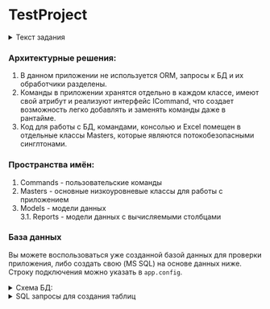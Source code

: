 # TestProject

<details>
	<summary>Текст задания</summary>
	<br>
Тестовое задание на позицию разработчик CRM  <br>
  <br>
Основные сущности:  <br>
1.	 Физическое лицо (имя, фамилия, отчество, пол, возраст, место работы, страна, город, адрес, e-mail, телефон, дата рождения)    <br>
2.	 Юридическое лицо (Наименование компании, ИНН, ОГРН, страна, город, адрес, e-mail, телефон)  <br>
3.	 Договор (Контрагент (юр. лицо), Уполномоченное лицо (физ. лицо), Сумма договора, Статус, Дата подписания)   <br>
<br>
	
Задание:  
Написать консольное приложение на языке c#, в котором необходимо реализовать классы для сущностей. Пользователь в приложении может выполнить следующие действия:  
1.	Вывести сумму всех заключенных договоров за текущий год.
2.	Вывести сумму заключенных договоров по каждому контрагенту из России.
3.	Вывести список e-mail уполномоченных лиц, заключивших договора за последние 30 дней, на сумму больше 40000.
4.	Изменить статус договора на "Расторгнут" для физических лиц, у которых есть действующий договор, и возраст которых старше 60 лет включительно.
5.	Создать отчет (текстовый файл, например, в формате xml, xlsx, json) содержащий ФИО, e-mail, моб. телефон, дату рождения физ. лиц, у которых есть действующие договора по компаниям, расположенных в городе Москва.  
  
Ограничение: Все данные по сущностям считываются/записываются из БД SQL (MS SQL, PostgreSQL, Oracle).  Данные в задачах 1-3 должны быть получены sql-запросом - без фильтрации на C#.В задаче 5 отчет формируется средствами c# на основе данных из БД.  

</details>

### Архитектурные решения:  
1. В данном приложении не используется ORM, запросы к БД и их обработчики разделены.  
2. Команды в приложении хранятся отдельно в каждом классе, имеют свой атрибут и реализуют интерфейс ICommand, что создает возможность легко добавлять и заменять команды даже в рантайме.
3. Код для работы с БД, командами, консолью и Excel помещен в отдельные классы Masters, которые являются потокобезопасными синглтонами.

### Пространства имён:  
1. Commands - пользовательские команды  
2. Masters - основные низкоуровневые классы для работы с приложением  
3. Models - модели данных  
	3.1. Reports - модели данных с вычисляемыми столбцами

### База данных
Вы можете воспользоваться уже созданной базой данных для проверки приложения, либо создать свою (MS SQL) на основе данных ниже. Строку подключения можно указать в `app.config`.
<details>
  <summary>Схема БД:</summary> 
  
  ![image](https://github.com/usernamenetdev/TestProject/assets/143216111/a06e2cdb-2820-46c4-a5b6-0d0ff808bed5)
    
</details>


<details>
  <summary>SQL запросы для создания таблиц</summary>  

  
  Company:  
```
 CREATE TABLE [dbo].[Company] (
    [Id]          INT            IDENTITY (1, 1) NOT NULL,
    [COMPANYNAME] NVARCHAR (50)  NOT NULL,
    [ITN]         CHAR (12)      NOT NULL,
    [BIN]         CHAR (13)      NOT NULL,
    [COUNTRY]     NVARCHAR (50)  NOT NULL,
    [CITY]        NVARCHAR (50)  NOT NULL,
    [ADDRESS]     NVARCHAR (100) NOT NULL,
    [EMAIL]       NVARCHAR (50)  NOT NULL,
    [TEL]         VARCHAR (20)   NOT NULL,
    PRIMARY KEY CLUSTERED ([Id] ASC)
);
```
  Person:  
```
CREATE TABLE [dbo].[Person] (
    [Id]         INT           IDENTITY (1, 1) NOT NULL,
    [LASTNAME]   NVARCHAR (50) NOT NULL,
    [FIRSTNAME]  NVARCHAR (50) NOT NULL,
    [MIDDLENAME] NVARCHAR (50) NOT NULL,
    [SEX]        NCHAR (1)     NOT NULL,
	[COUNTRY]    NVARCHAR (50) NOT NULL,
	[CITY]       NVARCHAR (50) NOT NULL,
	[ADDRESS]    NVARCHAR (100)NOT NULL,
	[EMAIL]		 NVARCHAR (50) NOT NULL,
	[TEL]        NVARCHAR (20) NOT NULL,
    [BIRTHDAY]   DATE          NOT NULL,
    [COMPANY_ID] INT           NOT NULL,
    PRIMARY KEY CLUSTERED ([Id] ASC),
    FOREIGN KEY ([COMPANY_ID]) REFERENCES [dbo].[Company] ([Id])
);
```
  Contract:  
```
CREATE TABLE [dbo].[Contract] (
    [Id]              INT           IDENTITY (1, 1) NOT NULL,
    [COMPANY_ID]      INT           NOT NULL,
    [PERSON_ID]       INT           NOT NULL,
    [CONTRACT_AMOUNT] MONEY         NOT NULL,
    [STATUS]          NVARCHAR (15) NOT NULL,
    [DATE]            DATE          NOT NULL,
    PRIMARY KEY CLUSTERED ([Id] ASC),
    FOREIGN KEY ([COMPANY_ID]) REFERENCES [dbo].[Company] ([Id])
);
```
</details>
